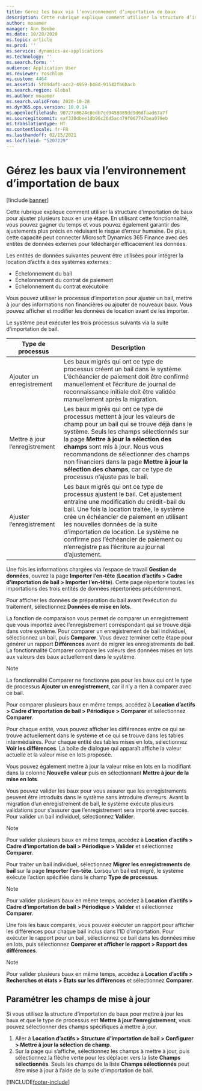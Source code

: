 ```yaml
---
title: Gérez les baux via l’environnement d’importation de baux
description: Cette rubrique explique comment utiliser la structure d’importation de baux pour ajuster plusieurs baux en même temps.
author: moaamer
manager: Ann Beebe
ms.date: 10/28/2020
ms.topic: article
ms.prod: ''
ms.service: dynamics-ax-applications
ms.technology: ''
ms.search.form: ''
audience: Application User
ms.reviewer: roschlom
ms.custom: 4464
ms.assetid: 5f89daf1-acc2-4959-b48d-91542fb6bacb
ms.search.region: Global
ms.author: moaamer
ms.search.validFrom: 2020-10-28
ms.dyn365.ops.version: 10.0.14
ms.openlocfilehash: 90727e8624c8edb7cd9458089dd9d6dfaad67a7f
ms.sourcegitcommit: eaf330dbee1db96c20d5ac479f007747bea079eb
ms.translationtype: HT
ms.contentlocale: fr-FR
ms.lasthandoff: 02/15/2021
ms.locfileid: "5207229"
---
```

# <a name="manage-leases-through-the-lease-import-framework"></a>Gérez les baux via l’environnement d’importation de baux

[!include [banner](../includes/banner.md)]

Cette rubrique explique comment utiliser la structure d’importation de baux pour ajuster plusieurs baux en une étape. En utilisant cette fonctionnalité, vous pouvez gagner du temps et vous pouvez également garantir des ajustements plus précis en réduisant le risque d’erreur humaine. De plus, cette capacité peut connecter Microsoft Dynamics 365 Finance avec des entités de données externes pour télécharger efficacement les données.

Les entités de données suivantes peuvent être utilisées pour intégrer la location d’actifs à des systèmes externes :

- Échelonnement du bail
- Échelonnement du contrat de paiement
- Échelonnement du contrat exécutoire

Vous pouvez utiliser le processus d’importation pour ajuster un bail, mettre à jour des informations non financières ou ajouter de nouveaux baux. Vous pouvez afficher et modifier les données de location avant de les importer.

Le système peut exécuter les trois processus suivants via la suite d’importation de bail.

| Type de processus  | Description |
|---------------|-------------|
| Ajouter un enregistrement    | Les baux migrés qui ont ce type de processus créent un bail dans le système. L’échéancier de paiement doit être confirmé manuellement et l’écriture de journal de reconnaissance initiale doit être validée manuellement après la migration. |
| Mettre à jour l’enregistrement | Les baux migrés qui ont ce type de processus mettent à jour les valeurs de champ pour un bail qui se trouve déjà dans le système. Seuls les champs sélectionnés sur la page **Mettre à jour la sélection des champs** sont mis à jour. Nous vous recommandons de sélectionner des champs non financiers dans la page **Mettre à jour la sélection des champs**, car ce type de processus n’ajuste pas le bail. |
| Ajuster l’enregistrement | Les baux migrés qui ont ce type de processus ajustent le bail. Cet ajustement entraîne une modification du crédit-bail du bail. Une fois la location traitée, le système crée un échéancier de paiement en utilisant les nouvelles données de la suite d’importation de location. Le système ne confirme pas l’échéancier de paiement ou n’enregistre pas l’écriture au journal d’ajustement. |

Une fois les informations chargées via l’espace de travail **Gestion de données**, ouvrez la page **Importer l’en-tête** (**Location d’actifs \> Cadre d’importation de bail \> Importer l’en-tête**). Cette page répertorie toutes les importations des trois entités de données répertoriées précédemment.

Pour afficher les données de préparation du bail avant l’exécution du traitement, sélectionnez **Données de mise en lots**.

La fonction de comparaison vous permet de comparer un enregistrement que vous importez avec l’enregistrement correspondant qui se trouve déjà dans votre système. Pour comparer un enregistrement de bail individuel, sélectionnez un bail, puis **Comparer**. Vous devez terminer cette étape pour générer un rapport **Différences** avant de migrer les enregistrements de bail. La fonctionnalité Comparer compare les valeurs des données mises en lots aux valeurs des baux actuellement dans le système.

> [!NOTE]
> La fonctionnalité Comparer ne fonctionne pas pour les baux qui ont le type de processus **Ajouter un enregistrement**, car il n’y a rien à comparer avec ce bail.
>
> Pour comparer plusieurs baux en même temps, accédez à **Location d’actifs \> Cadre d’importation de bail \> Périodique \> Comparer** et sélectionnez **Comparer**.

Pour chaque entité, vous pouvez afficher les différences entre ce qui se trouve actuellement dans le système et ce qui se trouve dans les tables intermédiaires. Pour chaque entité des tables mises en lots, sélectionnez **Voir les différences**. La boîte de dialogue qui apparaît affiche la valeur actuelle et la valeur mise en lots proposée.

Vous pouvez également mettre à jour la valeur mise en lots en la modifiant dans la colonne **Nouvelle valeur** puis en sélectionnant **Mettre à jour de la mise en lots**.

Vous pouvez valider les baux pour vous assurer que les enregistrements peuvent être introduits dans le système sans introduire d’erreurs. Avant la migration d’un enregistrement de bail, le système exécute plusieurs validations pour s’assurer que l’enregistrement sera importé avec succès. Pour valider un bail individuel, sélectionnez **Valider**.

> [!NOTE]
> Pour valider plusieurs baux en même temps, accédez à **Location d’actifs \> Cadre d’importation de bail \> Périodique \> Valider** et sélectionnez **Comparer**.

Pour traiter un bail individuel, sélectionnez **Migrer les enregistrements de bail** sur la page **Importer l’en-tête**. Lorsqu’un bail est migré, le système exécute l’action spécifiée dans le champ **Type de processus**.

> [!NOTE]
> Pour valider plusieurs baux en même temps, accédez à **Location d’actifs \> Cadre d’importation de bail \> Périodique \> Valider** et sélectionnez **Comparer**.

Une fois les baux comparés, vous pouvez exécuter un rapport pour afficher les différences pour chaque bail inclus dans l’ID d’importation. Pour exécuter le rapport pour un bail, sélectionnez ce bail dans les données mise en lots, puis sélectionnez **Comparer et afficher le rapport \> Rapport des différences**.

> [!NOTE]
> Pour valider plusieurs baux en même temps, accédez à **Location d’actifs \> Recherches et états \> États sur les différences** et sélectionnez **Comparer**.

## <a name="set-up-update-fields"></a>Paramétrer les champs de mise à jour

Si vous utilisez la structure d’importation de baux pour mettre à jour les baux et que le type de processus est **Mettre à jour l’enregistrement**, vous pouvez sélectionner des champs spécifiques à mettre à jour.

1. Aller à **Location d’actifs \> Structure d’importation de bail \> Configurer \> Mettre à jour la sélection de champ**.
2. Sur la page qui s’affiche, sélectionnez les champs à mettre à jour, puis sélectionnez la flèche verte pour les déplacer vers la liste **Champs sélectionnés**. Seuls les champs de la liste **Champs sélectionnés** peut être mise à jour à l’aide de la suite d’importation de bail.


[!INCLUDE[footer-include](../../includes/footer-banner.md)]